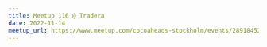 ```yaml
---
title: Meetup 116 @ Tradera
date: 2022-11-14
meetup_url: https://www.meetup.com/cocoaheads-stockholm/events/289184529
---
```

